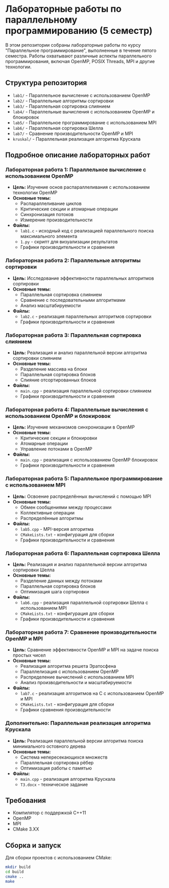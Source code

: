 # Лабораторные работы по параллельному программированию (5 семестр)

В этом репозитории собраны лабораторные работы по курсу "Параллельное программирование", выполненные в течение пятого семестра. Работы охватывают различные аспекты параллельного программирования, включая OpenMP, POSIX Threads, MPI и другие технологии.

## Структура репозитория

- `lab1/` - Параллельное вычисление с использованием OpenMP
- `lab2/` - Параллельные алгоритмы сортировки
- `lab3/` - Параллельная сортировка слиянием
- `lab4/` - Параллельные вычисления с использованием OpenMP и блокировок
- `lab5/` - Параллельное программирование с использованием MPI
- `lab6/` - Параллельная сортировка Шелла
- `lab7/` - Сравнение производительности OpenMP и MPI
- `kruskal/` - Параллельная реализация алгоритма Крускала

## Подробное описание лабораторных работ

### Лабораторная работа 1: Параллельное вычисление с использованием OpenMP
- **Цель:** Изучение основ распараллеливания с использованием технологии OpenMP
- **Основные темы:**
  - Распараллеливание циклов
  - Критические секции и атомарные операции
  - Синхронизация потоков
  - Измерение производительности
- **Файлы:**
  - `lab1.c` - исходный код с реализацией параллельного поиска максимального элемента
  - `1.py` - скрипт для визуализации результатов
  - Графики производительности и сравнения

### Лабораторная работа 2: Параллельные алгоритмы сортировки
- **Цель:** Исследование эффективности параллельных алгоритмов сортировки
- **Основные темы:**
  - Параллельная сортировка слиянием
  - Сравнение с последовательными алгоритмами
  - Анализ масштабируемости
- **Файлы:**
  - `lab2.c` - реализация параллельных алгоритмов сортировки
  - Графики производительности и сравнения

### Лабораторная работа 3: Параллельная сортировка слиянием
- **Цель:** Реализация и анализ параллельной версии алгоритма сортировки слиянием
- **Основные темы:**
  - Разделение массива на блоки
  - Параллельная сортировка блоков
  - Слияние отсортированных блоков
- **Файлы:**
  - `main.cpp` - реализация параллельной сортировки слиянием
  - Графики производительности и сравнения

### Лабораторная работа 4: Параллельные вычисления с использованием OpenMP и блокировок
- **Цель:** Изучение механизмов синхронизации в OpenMP
- **Основные темы:**
  - Критические секции и блокировки
  - Атомарные операции
  - Управление потоками в OpenMP
- **Файлы:**
  - `main.cpp` - реализация с использованием OpenMP блокировок
  - Графики производительности и сравнения

### Лабораторная работа 5: Параллельное программирование с использованием MPI
- **Цель:** Освоение распределённых вычислений с помощью MPI
- **Основные темы:**
  - Обмен сообщениями между процессами
  - Коллективные операции
  - Распределённые алгоритмы
- **Файлы:**
  - `lab5.cpp` - MPI-версия алгоритма
  - `CMakeLists.txt` - конфигурация для сборки
  - Графики производительности и сравнения

### Лабораторная работа 6: Параллельная сортировка Шелла
- **Цель:** Реализация и анализ параллельной версии алгоритма сортировки Шелла
- **Основные темы:**
  - Разделение данных между потоками
  - Параллельная сортировка блоков
  - Оптимизация шага сортировки
- **Файлы:**
  - `lab6.cpp` - реализация параллельной сортировки Шелла с использованием MPI
  - `CMakeLists.txt` - конфигурация для сборки
  - Графики производительности и сравнения

### Лабораторная работа 7: Сравнение производительности OpenMP и MPI
- **Цель:** Сравнение эффективности OpenMP и MPI на задаче поиска простых чисел
- **Основные темы:**
  - Реализация алгоритма решета Эратосфена
  - Параллелизация с использованием OpenMP
  - Распределение вычислений с использованием MPI
  - Анализ производительности и масштабируемости
- **Файлы:**
  - `lab7.c` - реализация алгоритмов на C с использованием OpenMP и MPI
  - `CMakeLists.txt` - конфигурация для сборки
  - Графики сравнения производительности

### Дополнительно: Параллельная реализация алгоритма Крускала
- **Цель:** Реализация параллельной версии алгоритма поиска минимального остовного дерева
- **Основные темы:**
  - Система непересекающихся множеств
  - Параллельная сортировка рёбер
  - Оптимизация работы с памятью
- **Файлы:**
  - `main.cpp` - реализация алгоритма Крускала
  - `ТЗ.docx` - техническое задание

## Требования

- Компилятор с поддержкой C++11
- OpenMP
- MPI
- CMake 3.XX

## Сборка и запуск

Для сборки проектов с использованием CMake:

```bash
mkdir build
cd build
cmake ..
make
```